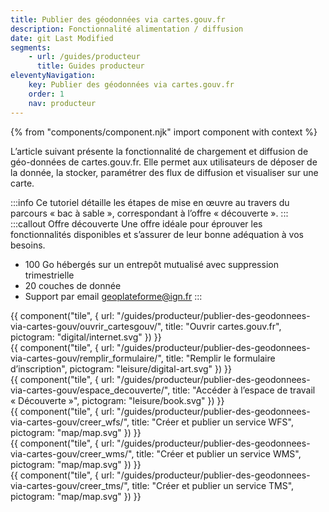 ```yaml
---
title: Publier des géodonnées via cartes.gouv.fr
description: Fonctionnalité alimentation / diffusion
date: git Last Modified
segments:
    - url: /guides/producteur
      title: Guides producteur
eleventyNavigation:
    key: Publier des géodonnées via cartes.gouv.fr
    order: 1
    nav: producteur
---
```


{% from "components/component.njk" import component with context %}

L’article suivant présente la fonctionnalité de chargement et diffusion de géo-données de cartes.gouv.fr. Elle permet aux utilisateurs de déposer de la donnée, la stocker, paramétrer des flux de diffusion et visualiser sur une carte.

:::info
Ce tutoriel détaille les étapes de mise en œuvre au travers du parcours « bac à sable », correspondant à l’offre « découverte ».
:::
:::callout Offre découverte
Une offre idéale pour éprouver les fonctionnalités disponibles et s’assurer de leur bonne adéquation à vos besoins.

- 100 Go hébergés sur un entrepôt mutualisé avec suppression trimestrielle
- 20 couches de donnée
- Support par email [geoplateforme@ign.fr](mailto:geoplateforme@ign.fr)
  :::

<div class="fr-grid-row fr-grid-row--gutters">

<div class="fr-col-md-4">
{{ component("tile", {
    url: "/guides/producteur/publier-des-geodonnees-via-cartes-gouv/ouvrir_cartesgouv/",
    title: "Ouvrir cartes.gouv.fr",
    pictogram: "digital/internet.svg"
}) }}
</div>

<div class="fr-col-md-4">
{{ component("tile", {
    url: "/guides/producteur/publier-des-geodonnees-via-cartes-gouv/remplir_formulaire/",
    title: "Remplir le formulaire d’inscription",
    pictogram: "leisure/digital-art.svg"
}) }}
</div>

<div class="fr-col-md-4">
{{ component("tile", {
    url: "/guides/producteur/publier-des-geodonnees-via-cartes-gouv/espace_decouverte/",
    title: "Accéder à l’espace de travail « Découverte »",
    pictogram: "leisure/book.svg"
}) }}
</div>

<div class="fr-col-md-4">
{{ component("tile", {
    url: "/guides/producteur/publier-des-geodonnees-via-cartes-gouv/creer_wfs/",
    title: "Créer et publier un service WFS",
    pictogram: "map/map.svg"
}) }}
</div>

<div class="fr-col-md-4">
{{ component("tile", {
    url: "/guides/producteur/publier-des-geodonnees-via-cartes-gouv/creer_wms/",
    title: "Créer et publier un service WMS",
    pictogram: "map/map.svg"
}) }}
</div>

<div class="fr-col-md-4">
{{ component("tile", {
    url: "/guides/producteur/publier-des-geodonnees-via-cartes-gouv/creer_tms/",
    title: "Créer et publier un service TMS",
    pictogram: "map/map.svg"
}) }}
</div>

</div>
